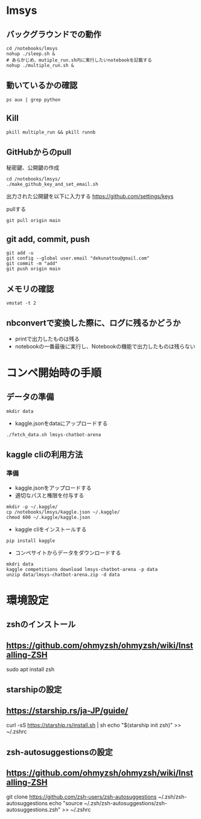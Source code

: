 # lmsys

## バックグラウンドでの動作
```
cd /notebooks/lmsys
nohup ./sleep.sh &
# あらかじめ、mutiple_run.sh内に実行したいnotebookを記載する
nohup ./multiple_run.sh &
```

## 動いているかの確認
```
ps aux | grep python
```

## Kill
```
pkill multiple_run && pkill runnb
```

## GitHubからのpull

秘密鍵、公開鍵の作成
```
cd /notebooks/lmsys/
./make_github_key_and_set_email.sh
```

出力された公開鍵を以下に入力する
https://github.com/settings/keys


pullする
```
git pull origin main
```

## git add, commit, push

```
git add -u
git config --global user.email "dekunattou@gmail.com"
git commit -m "add"
git push origin main
```

## メモリの確認
```
vmstat -t 2
```

## nbconvertで変換した際に、ログに残るかどうか
- printで出力したものは残る
- notebookの一番最後に実行し、Notebookの機能で出力したものは残らない

# コンペ開始時の手順

## データの準備
```
mkdir data
```

- kaggle.jsonをdataにアップロードする

```
./fetch_data.sh lmsys-chatbot-arena
```

## kaggle cliの利用方法

### 準備
- kaggle.jsonをアップロードする
- 適切なパスと権限を付与する
```
mkdir -p ~/.kaggle/
cp /notebooks/lmsys/kaggle.json ~/.kaggle/
chmod 600 ~/.kaggle/kaggle.json
```

- kaggle cliをインストールする
```
pip install kaggle
```

- コンペサイトからデータをダウンロードする
```
mkdri data
kaggle competitions download lmsys-chatbot-arena -p data
unzip data/lmsys-chatbot-arena.zip -d data
```

# 環境設定

## zshのインストール
## https://github.com/ohmyzsh/ohmyzsh/wiki/Installing-ZSH
sudo apt install zsh

## starshipの設定
## https://starship.rs/ja-JP/guide/
curl -sS https://starship.rs/install.sh | sh
echo "$(starship init zsh)" >> ~/.zshrc

## zsh-autosuggestionsの設定
## https://github.com/ohmyzsh/ohmyzsh/wiki/Installing-ZSH
git clone https://github.com/zsh-users/zsh-autosuggestions ~/.zsh/zsh-autosuggestions
echo "source ~/.zsh/zsh-autosuggestions/zsh-autosuggestions.zsh" >> ~/.zshrc
